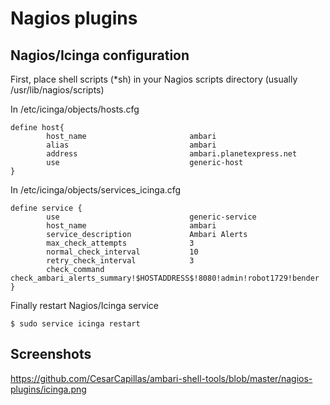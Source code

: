 # Nagios plugins

## Nagios/Icinga configuration

First, place shell scripts (*sh) in your Nagios scripts directory (usually /usr/lib/nagios/scripts) 

In /etc/icinga/objects/hosts.cfg 

```
define host{
        host_name                       ambari
        alias                           ambari
        address                         ambari.planetexpress.net
        use                             generic-host
}
```

In /etc/icinga/objects/services_icinga.cfg

```
define service {
        use                             generic-service
        host_name                       ambari
        service_description             Ambari Alerts
        max_check_attempts              3
        normal_check_interval           10
        retry_check_interval            3
        check_command                   check_ambari_alerts_summary!$HOSTADDRESS$!8080!admin!robot1729!bender
}
```

Finally restart Nagios/Icinga service

```
$ sudo service icinga restart
```

## Screenshots

https://github.com/CesarCapillas/ambari-shell-tools/blob/master/nagios-plugins/icinga.png
